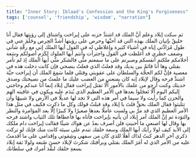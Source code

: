 ```yaml
---
title: "Inner Story: Iblaad's Confession and the King's Forgiveness"
tags: ['counsel', 'friendship', 'wisdom', "narration"]
---
```


 ثم سكت إبلاد وعلم أنَّ الملك قد اشتدَّ حزنه على إيراخت واشتاق إلى رؤيتها فقال أنا خليقٌ بإتيان الملك بهذه التي قد أحبَّها وحرص على رؤيتها أشدَّ الحِرص وحَلُمَ عني في طول مُرَادَّتي إياه في أشياءَ كثيرة وإغلاظي له في القول أيها الملك إني  مع رقَّةِ شأني وضعف خطري  قد أغلظت في القول واجترأت وأنتم أيها الملوك  لِكَرَمِ أصولكم وسَعة أحلامكم  ملكتم أنفسكم وصبرتم على ما سمعتم منِّي فالشكر منِّي أيها الملك إذ لم تأمر بقتلي وها أنا قائمٌ بين يديك وقد فعلتُ الذي فعلتُ بنصحي فإن كانت دخلت هذه في معصية فإنَّ لكم الحجَّة والسلطان على عقوبتي وقتلي
فلما سَمِعَ الملك أن إيراخت حيَّة اشتدَّ فرحه وقال لإبلاد إنه كان يمنعني من الغضب عليك ما علمتُ من نصيحتك وصدق حديثك وكنت أرجو من علمك بالأمور ألَّا تقتل إيراخت
فقال إبلاد إنما أنا عبدكم وحاجتي إليكم اليوم ألَّا تَعجَلوا بعدها في الأمر العظيم الذي يُندَم عليه ويكون في عاقبته الهم والحزن كما رأيت ولا سيما في أمر هذه التي لا تجد لها عديلًا في الأرض ولا شبيهًا وأن تتلبثوا
فقال الملك بحقٍّ قلتَ يا إبلاد وقد قبلتُ قولك وكل ما ذكرت فكيف في مثل هذا الأمر العظيم الذي قد مرَّ بي ولست عاملًا بعدها صغيرًا ولا كبيرًا إلَّا بعد المؤامرة والنظر والتؤدة
ثم إنَّ الملك أمر إبلاد أن يأتيه بإيراخت فأتاه بها فأعطاها تلك الثياب واشتد فرحه بها وقال لها اصنعي ما أحببتِ فلن أصرف بعدُ عن هواك شيئًا
فقالت إيراخت دام ملكك إلى الأبد كيف  لولا رأيك أيها الملك وسعة خلقك  تندم على سيئة كانت منك فإنك لو تركت ذكري آخر الدهر كنتُ لذاك أهلًا للذي كان من سفهي وشِقوتي وإقدامي على ما أقدمتُ عليه من الأمر الذي له أمَرَ الملك بقتلي وبرأفتك شكرتَ لإبلاد حسنَ صُنعه ولولا ثقة إبلاد بسعةِ خلقك لنفَّذ أمرك في سلطانك
